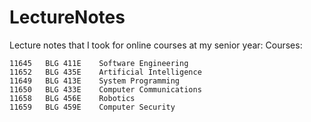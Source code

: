 # LectureNotes
Lecture notes that I took for online courses at my senior year:
Courses: 

	11645	BLG	411E	Software Engineering
	11652	BLG	435E	Artificial Intelligence
	11649	BLG	413E	System Programming
	11650	BLG	433E	Computer Communications
	11658	BLG	456E	Robotics
	11659	BLG	459E	Computer Security
